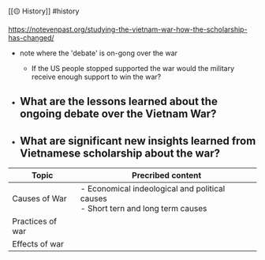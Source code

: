 [[🟡 History]] #history 

https://notevenpast.org/studying-the-vietnam-war-how-the-scholarship-has-changed/

- note where the 'debate' is on-gong over the war
	- If the US people stopped supported the war would the military receive enough support to win the war?

- What are the lessons learned about the ongoing debate over the Vietnam War?
	- 

- What are significant new insights learned from Vietnamese scholarship about the war?
	- 


| Topic            | Precribed content                                                                   |
| ---------------- | ----------------------------------------------------------------------------------- |
| Causes of War    | - Economical indeological and political causes<br>- Short tern and long term causes |
| Practices of war |                                                                                     |
| Effects of war   |                                                                                     |
